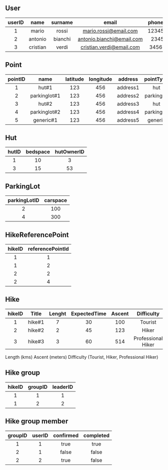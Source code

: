 ## User

| userID |   name   | surname |           email           | phoneNumber |    type    |   salt   | hashedPassword | confirmed |
| :----: | :------: | :-----: | :-----------------------: | :---------: | :--------: | :------: | :------------: | :-------: |
|   1    |  mario   |  rossi  |   mario.rossi@email.com   | 12345678901 |   hiker    |  312311  |  awfwafwqafa   |   null    |
|   2    | antonio  | bianchi | antonio.bianchi@email.com |  234567890  | localGuide | 45124124 |    fwafawfa    |   null    |
|   3    | cristian |  verdi  | cristian.verdi@email.com  | 3456789012  | hutWorkers | 51512451 | ajdhapduwhpad  |   true    |

## Point

| pointID |     name     | latitude | longitude | address  | pointType  |
| :-----: | :----------: | :------: | :-------: | :------: | :--------: |
|    1    |    hut#1     |   123    |    456    | address1 |    hut     |
|    2    | parkinglot#1 |   123    |    456    | address2 | parkinglot |
|    3    |    hut#2     |   123    |    456    | address3 |    hut     |
|    4    | parkinglot#2 |   123    |    456    | address4 | parkinglot |
|    5    |  generic#1   |   123    |    456    | address5 |  generic   |

## Hut

| hutID | bedspace | hutOwnerID |
| :---: | :------: | :--------: |
|   1   |    10    |     3      |
|   3   |    15    |     53     |


## ParkingLot

| parkingLotID | carspace |
| :----------: | :------: |
|      2       |   100    |
|      4       |   300    |

## HikeReferencePoint

| hikeID | referencePointId |
| :----: | :--------------: |
|   1    |        1         |
|   1    |        2         |
|   2    |        2         |
|   2    |        4         |



## Hike

| hikeID | Title  | Lenght | ExpectedTime | Ascent |     Difficulty     | StartPointId | EndPointId |    Description    |
| :----: | :----: | :----: | :----------: | :----: | :----------------: | :----------: | :--------: | :---------------: |
|   1    | hike#1 |   7    |      30      |  100   |      Tourist       |      1       |     4      | firstDescription  |
|   2    | hike#2 |   2    |      45      |  123   |       Hiker        |      2       |     5      | secondDescription |
|   3    | hike#3 |   3    |      60      |  514   | Professional Hiker |      3       |     6      | thirdDescription  |

Length (kms)
Ascent (meters)
Difficulty (Tourist, Hiker, Professional Hiker)

## Hike group

| hikeID | groupID | leaderID | 
| :----: | :-----: | :------: | 
|   1    |    1    |    1     |   
|   1    |    2    |    2     |  

## Hike group member

| groupID | userID | confirmed | completed |
| :-----: | :----: | :-------: | :-------: |
|    1    |   1    |   true    |   true    |
|    2    |   1    |   false   |   false   |
|    2    |   2    |   true    |   false   |




